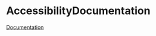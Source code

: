 # AccessibilityDocumentation

[Documentation](https://vodgroup.github.io/AccessibilityDocumentation/documentation/accessibilitydocumentation/)

